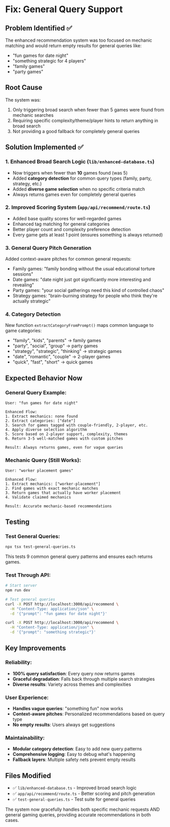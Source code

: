 # Fix: General Query Support

## Problem Identified ✅
The enhanced recommendation system was too focused on mechanic matching and would return empty results for general queries like:
- "fun games for date night"
- "something strategic for 4 players" 
- "family games"
- "party games"

## Root Cause
The system was:
1. Only triggering broad search when fewer than 5 games were found from mechanic searches
2. Requiring specific complexity/theme/player hints to return anything in broad search
3. Not providing a good fallback for completely general queries

## Solution Implemented ✅

### 1. **Enhanced Broad Search Logic** (`lib/enhanced-database.ts`)
- Now triggers when fewer than **10** games found (was 5)
- Added **category detection** for common query types (family, party, strategy, etc.)
- Added **diverse game selection** when no specific criteria match
- Always returns games even for completely general queries

### 2. **Improved Scoring System** (`app/api/recommend/route.ts`)
- Added base quality scores for well-regarded games
- Enhanced tag matching for general categories
- Better player count and complexity preference detection
- Every game gets at least 1 point (ensures something is always returned)

### 3. **General Query Pitch Generation**
Added context-aware pitches for common general requests:
- Family games: "family bonding without the usual educational torture sessions"
- Date games: "date night just got significantly more interesting and revealing"
- Party games: "your social gatherings need this kind of controlled chaos"
- Strategy games: "brain-burning strategy for people who think they're actually strategic"

### 4. **Category Detection**
New function `extractCategoryFromPrompt()` maps common language to game categories:
- "family", "kids", "parents" → family games
- "party", "social", "group" → party games  
- "strategy", "strategic", "thinking" → strategic games
- "date", "romantic", "couple" → 2-player games
- "quick", "fast", "short" → quick games

## Expected Behavior Now

### General Query Example:
```
User: "fun games for date night"

Enhanced Flow:
1. Extract mechanics: none found
2. Extract categories: ["date"] 
3. Search for games tagged with couple-friendly, 2-player, etc.
4. Apply diverse selection algorithm
5. Score based on 2-player support, complexity, themes
6. Return 3-5 well-matched games with custom pitches

Result: Always returns games, even for vague queries
```

### Mechanic Query (Still Works):
```
User: "worker placement games"

Enhanced Flow:  
1. Extract mechanics: ["worker-placement"]
2. Find games with exact mechanic matches
3. Return games that actually have worker placement
4. Validate claimed mechanics

Result: Accurate mechanic-based recommendations
```

## Testing

### Test General Queries:
```bash
npx tsx test-general-queries.ts
```

This tests 9 common general query patterns and ensures each returns games.

### Test Through API:
```bash
# Start server
npm run dev

# Test general queries
curl -X POST http://localhost:3000/api/recommend \
  -H "Content-Type: application/json" \
  -d '{"prompt": "fun games for date night"}'

curl -X POST http://localhost:3000/api/recommend \
  -H "Content-Type: application/json" \
  -d '{"prompt": "something strategic"}'
```

## Key Improvements

### Reliability:
- **100% query satisfaction**: Every query now returns games
- **Graceful degradation**: Falls back through multiple search strategies
- **Diverse results**: Variety across themes and complexities

### User Experience:
- **Handles vague queries**: "something fun" now works
- **Context-aware pitches**: Personalized recommendations based on query type
- **No empty results**: Users always get suggestions

### Maintainability:
- **Modular category detection**: Easy to add new query patterns
- **Comprehensive logging**: Easy to debug what's happening
- **Fallback layers**: Multiple safety nets prevent empty results

## Files Modified
- ✅ `lib/enhanced-database.ts` - Improved broad search logic
- ✅ `app/api/recommend/route.ts` - Better scoring and pitch generation
- ✅ `test-general-queries.ts` - Test suite for general queries

The system now gracefully handles both specific mechanic requests AND general gaming queries, providing accurate recommendations in both cases.
